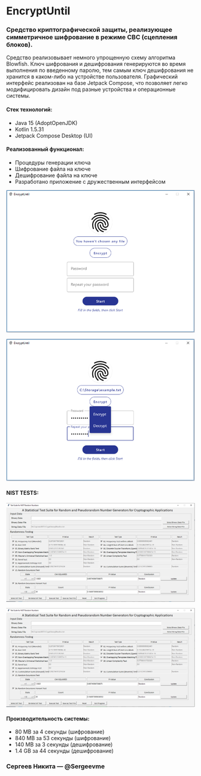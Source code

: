 # EncryptUntil

### Средство криптографической защиты, реализующее симметричное шифрование в режиме CBC (сцепления блоков).
Средство реализовывает немного упрощенную схему алгоритма Blowfish. 
Ключ шифрования и дешифрования генерируются во время выполнения по введенному паролю, тем самым
ключ дешифрования не хранится в каком-либо на устройстве пользователя. Графический интерфейс реализован
на базе Jetpack Compose, что позволяет легко модифицировать дизайн под разные устройства и операционные
системы.

#### Стек технологий:
- Java 15 (AdoptOpenJDK)
- Kotlin 1.5.31
- Jetpack Compose Desktop (UI)

#### Реализованный функционал:
- Процедуры генерации ключа
- Шифрование файла на ключе
- Дешифрование файла на ключе 
- Разработано приложение с дружественным интерфейсом

![alt text](image.png?raw=true "Screenshot of program")

![alt text](image2.png?raw=true "The second screenshot of program")

#### NIST TESTS:

![alt text](image3.png?raw=true "FIRST NIST TEST")

![alt text](image4.png?raw=true "SECOND NIST TEST")

#### Производительность системы:
- 80 MB за 4 секунды (шифрование)
- 840 MB за 53 секунды (шифрование)
- 140 MB за 3 секунды (дешифрование)
- 1.4 GB за 44 секунды (дешифрование)

### Сергеев Никита — @Sergeevme
